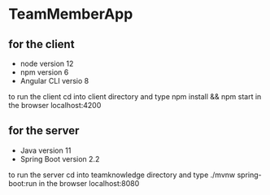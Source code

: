 # TeamMemberApp
## for the client
* node version 12
* npm version 6
* Angular CLI versio 8

to run the client cd into client directory and type npm install && npm start
in the browser localhost:4200

## for the server
* Java version 11
* Spring Boot version 2.2

to run the server cd into teamknowledge directory and type ./mvnw spring-boot:run
in the browser localhost:8080

